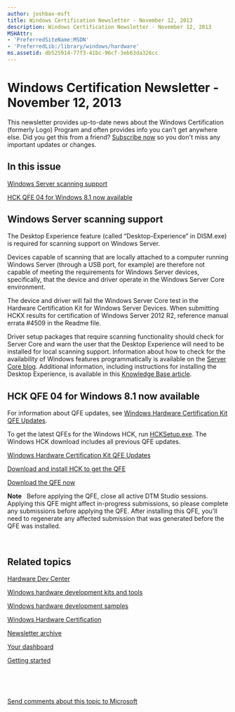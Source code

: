 ```yaml
---
author: joshbax-msft
title: Windows Certification Newsletter - November 12, 2013
description: Windows Certification Newsletter - November 12, 2013
MSHAttr:
- 'PreferredSiteName:MSDN'
- 'PreferredLib:/library/windows/hardware'
ms.assetid: db525914-77f3-41bc-96cf-3eb63da326cc
---
```


# Windows Certification Newsletter - November 12, 2013


This newsletter provides up-to-date news about the Windows Certification (formerly Logo) Program and often provides info you can't get anywhere else. Did you get this from a friend? [Subscribe now](http://go.microsoft.com/fwlink/p/?linkID=313282) so you don't miss any important updates or changes.

## In this issue


[Windows Server scanning support](#windows116)

[HCK QFE 04 for Windows 8.1 now available](#hck116)

## <a href="" id="windows116"></a>Windows Server scanning support


The Desktop Experience feature (called “Desktop-Experience” in DISM.exe) is required for scanning support on Windows Server.

Devices capable of scanning that are locally attached to a computer running Windows Server (through a USB port, for example) are therefore not capable of meeting the requirements for Windows Server devices, specifically, that the device and driver operate in the Windows Server Core environment.

The device and driver will fail the Windows Server Core test in the Hardware Certification Kit for Windows Server Devices. When submitting HCKX results for certification of Windows Server 2012 R2, reference manual errata \#4509 in the Readme file.

Driver setup packages that require scanning functionality should check for Server Core and warn the user that the Desktop Experience will need to be installed for local scanning support. Information about how to check for the availability of Windows features programmatically is available on the [Server Core blog](http://blogs.technet.com/b/server_core/archive/2013/09/30/detecting-server-core-in-code.aspx). Additional information, including instructions for installing the Desktop Experience, is available in this [Knowledge Base article](http://support.microsoft.com/kb/2908152).

## <a href="" id="hck116"></a>HCK QFE 04 for Windows 8.1 now available


For information about QFE updates, see [Windows Hardware Certification Kit QFE Updates](windows-hardware-certification-kit-qfe-updates.md).

To get the latest QFEs for the Windows HCK, run [HCKSetup.exe](http://msdn.microsoft.com/windows/hardware/bg127147). The Windows HCK download includes all previous QFE updates.

[Windows Hardware Certification Kit QFE Updates](windows-hardware-certification-kit-qfe-updates.md)

[Download and install HCK to get the QFE](http://msdn.microsoft.com/windows/hardware/bg127147)

[Download the QFE now](http://msdn.microsoft.com/windows/hardware/bg127147)

**Note**  
Before applying the QFE, close all active DTM Studio sessions. Applying this QFE might affect in-progress submissions, so please complete any submissions before applying the QFE. After installing this QFE, you'll need to regenerate any affected submission that was generated before the QFE was installed.

 

## Related topics


[Hardware Dev Center](http://msdn.microsoft.com/en-US/windows/hardware/)

[Windows hardware development kits and tools](http://msdn.microsoft.com/windows/hardware/bg127147)

[Windows hardware development samples](http://code.msdn.microsoft.com/windowshardware/)

[Windows Hardware Certification](http://msdn.microsoft.com/en-US/windows/hardware/gg463010)

[Newsletter archive](windows-certification-newsletter-archive.md)

[Your dashboard](https://sysdev.microsoft.com/hardware/member/)

[Getting started](http://msdn.microsoft.com/library/windows/hardware/gg507680/)

 

 

[Send comments about this topic to Microsoft](mailto:wsddocfb@microsoft.com?subject=Documentation%20feedback%20%5Bp_hck\p_hck%5D:%20Windows%20Certification%20Newsletter%20-%20November%2012,%202013%20%20RELEASE:%20%284/27/2016%29&body=%0A%0APRIVACY%20STATEMENT%0A%0AWe%20use%20your%20feedback%20to%20improve%20the%20documentation.%20We%20don't%20use%20your%20email%20address%20for%20any%20other%20purpose,%20and%20we'll%20remove%20your%20email%20address%20from%20our%20system%20after%20the%20issue%20that%20you're%20reporting%20is%20fixed.%20While%20we're%20working%20to%20fix%20this%20issue,%20we%20might%20send%20you%20an%20email%20message%20to%20ask%20for%20more%20info.%20Later,%20we%20might%20also%20send%20you%20an%20email%20message%20to%20let%20you%20know%20that%20we've%20addressed%20your%20feedback.%0A%0AFor%20more%20info%20about%20Microsoft's%20privacy%20policy,%20see%20http://privacy.microsoft.com/default.aspx. "Send comments about this topic to Microsoft")





